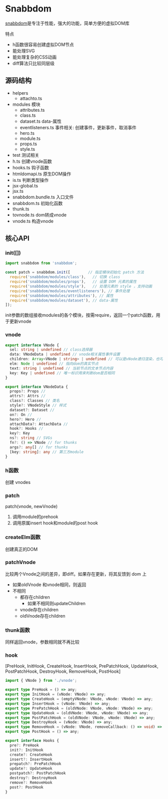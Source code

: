 # Snabbdom

[snabbdom](https://github.com/snabbdom/snabbdom)是专注于性能，强大的功能，简单方便的虚拟DOM库

特点

* h函数很容易创建虚拟DOM节点
* 能处理SVG
* 能处理复杂的CSS动画
* diff算法只比较同层级

## 源码结构

* helpers
  * attachto.ts
* modules 模块
  * attributes.ts
  * class.ts
  * dataset.ts data-属性
  * eventlisteners.ts 事件相关: 创建事件，更新事件，取消事件
  * hero.ts
  * module.ts
  * props.ts
  * style.ts
* test 测试相关
* h.ts 创建vnode函数
* hooks.ts 钩子函数
* htmldomapi.ts 原生DOM操作
* is.ts  判断类型操作
* jsx-global.ts
* jsx.ts
* snabbdom.bundle.ts 入口文件
* snabbdom.ts 初始化函数
* thunk.ts
* tovnode.ts dom转成vnode
* vnode.ts 构造vnode

## 核心API

### init([])

``` js
import snabbdom from 'snabbdom';

const patch = snabbdom.init([        // 指定模块初始化 patch 方法
  require('snabbdom/modules/class'),   // 切换 class
  require('snabbdom/modules/props'),   // 设置 DOM 元素的属性
  require('snabbdom/modules/style'),   // 处理元素的 style ，支持动画
  require('snabbdom/modules/eventlisteners'), // 事件处理
  require('snabbdom/modules/attributes'), // 属性
  require('snabbdom/modules/dataset'), // data-属性
]);
```

init参数的数组接收modules的各个模块，按需require，返回一个patch函数，用于更新vnode

### vnode

```typescript
export interface VNode {
  sel: string | undefined // class选择器
  data: VNodeData | undefined // vnode相关属性事件设置
  children: Array<VNode | string> | undefined // 可以是vNode递归渲染，也可以是字符串
  elm: Node | undefined // 指向dom的真实节点
  text: string | undefined // 当前节点的文本节点内容
  key: Key | undefined // 唯一标识用来判断dom是否相同
}

export interface VNodeData {
  props?: Props //
  attrs?: Attrs //
  class?: Classes // 类名
  style?: VNodeStyle // 样式
  dataset?: Dataset //
  on?: On //
  hero?: Hero //
  attachData?: AttachData //
  hook?: Hooks // 
  key?: Key
  ns?: string // SVGs
  fn?: () => VNode // for thunks
  args?: any[] // for thunks
  [key: string]: any // 第三方module
}

```

### h函数

创建 vnodes

### patch

patch(vnode, newVnode)

1. 调用module的prehook
2. 调用原属insert hook和module的post hook

### createElm函数

创建真正的DOM

### patchVnode

比较两个Vnode之间的差异，即diff。如果存在更新，将其反馈到 dom 上

* 如果oldVnode 和vnode相同，则返回
* 不相同
  * 都存在children
    * 如果不相同则updateChildren
  * vnode存在children
  * oldVnode存在children

### thunk函数

同样返回vnode，参数相同就不再比较

### hook

[PreHook, InitHook, CreateHook, InsertHook, PrePatchHook, UpdateHook, PostPatchHook, DestroyHook, RemoveHook, PostHook]

```typescript
import { VNode } from './vnode';

export type PreHook = () => any;
export type InitHook = (vNode: VNode) => any;
export type CreateHook = (emptyVNode: VNode, vNode: VNode) => any;
export type InsertHook = (vNode: VNode) => any;
export type PrePatchHook = (oldVNode: VNode, vNode: VNode) => any;
export type UpdateHook = (oldVNode: VNode, vNode: VNode) => any;
export type PostPatchHook = (oldVNode: VNode, vNode: VNode) => any;
export type DestroyHook = (vNode: VNode) => any;
export type RemoveHook = (vNode: VNode, removeCallback: () => void) => any;
export type PostHook = () => any;

export interface Hooks {
  pre?: PreHook
  init?: InitHook
  create?: CreateHook
  insert?: InsertHook
  prepatch?: PrePatchHook
  update?: UpdateHook
  postpatch?: PostPatchHook
  destroy?: DestroyHook
  remove?: RemoveHook
  post?: PostHook
}
```
